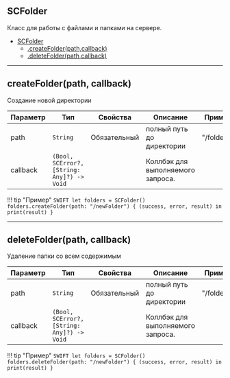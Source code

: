 <a name="SCFolder"></a>

## SCFolder

Класс для работы с файлами и папками на сервере.

* [SCFolder](#SCFolder)
    * [.createFolder(path,callback)](#SCFolder+createFolder)
    * [.deleteFolder(path,callback)](#SCFolder+deleteFolder)

----------------------------------------------------------------------------------------------

<a name="SCFolder+createFolder"></a>
## createFolder(path, callback)
Создание новой директории

| Параметр | Тип | Свойства | Описание | Пример значения |
| --- | --- | --- | --- | --- |
| path    | <code>String</code> | Обязательный | полный путь до директории          | "/folder1/newfolder"          | 
| callback | <code>(Bool, SCError?, [String: Any]?) -> Void</code> |         | Коллбэк для выполняемого запроса.|                             |

!!! tip "Пример"
	```SWIFT
	let folders = SCFolder()
	folders.createFolder(path: "/newFolder") { (success, error, result) in
	    print(result)
	}
	```

----------------------------------------------------------------------------------------------

<a name="SCFolder+deleteFolder"></a>
## deleteFolder(path, callback)
Удаление папки со всем содержимым

| Параметр | Тип | Свойства | Описание | Пример значения |
| --- | --- | --- | --- | --- |
| path    | <code>String</code> | Обязательный | полный путь до директории          | "/folder1/newfolder"          | 
| callback | <code>(Bool, SCError?, [String: Any]?) -> Void</code> |         | Коллбэк для выполняемого запроса.|                             |

!!! tip "Пример"
	```SWIFT
	let folders = SCFolder()
	folders.deleteFolder(path: "/newFolder") { (success, error, result) in
	    print(result)
	}
	```
